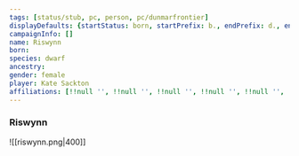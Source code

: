 ```yaml
---
tags: [status/stub, pc, person, pc/dunmarfrontier]
displayDefaults: {startStatus: born, startPrefix: b., endPrefix: d., endStatus: died}
campaignInfo: []
name: Riswynn
born:
species: dwarf
ancestry:
gender: female
player: Kate Sackton
affiliations: [!!null '', !!null '', !!null '', !!null '', !!null '', !!null '', !!null '']
---
```

### Riswynn

![[riswynn.png|400]]